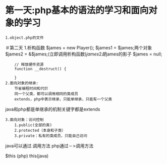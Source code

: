 # 第一天:php基本的语法的学习和面向对象的学习
	1.object.php的文件

＃第二天
	1.析构函数
	    $james = new Player();
	    $james1 = $james;两个对象
	    $james2 = &$james;(立即调用析构函数)$james2是$james的影子
	    $james = null;

		// 释放硬件资源
	    function __destruct() {
	        
	    }
	2.面向对象的继承:
		节省编程时间和代价
		同一个父类，都可以调用相同的类成员
		extends，php中表示继承，只能单继承，只能有一个父类

java和php都是单继承的机制关键字都是extends
	
	3.面向对象：访问控制
		1.public(全部的类)
		2.protected（本身和子类）
		3.private：私有的类成员，只能自己访问


java可以通过.调用方法
php通过－>调用方法

$this (php)
this(java)





